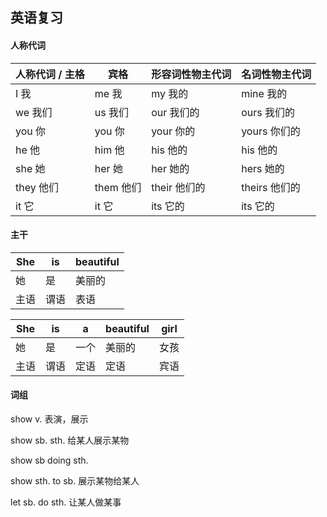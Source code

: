 ## 英语复习

#### 人称代词

| 人称代词 / 主格 | 宾格      | 形容词性物主代词 | 名词性物主代词 |
| --------------- | --------- | ---------------- | -------------- |
| I 我            | me 我     | my 我的          | mine 我的      |
| we 我们         | us 我们   | our 我们的       | ours 我们的    |
| you 你          | you 你    | your 你的        | yours 你们的   |
| he 他           | him 他    | his 他的         | his 他的       |
| she 她          | her 她    | her 她的         | hers 她的      |
| they 他们       | them 他们 | their 他们的     | theirs 他们的  |
| it 它           | it 它     | its 它的         | its 它的       |



#### 主干

| She  | is   | beautiful |
| ---- | ---- | --------- |
| 她   | 是   | 美丽的    |
| 主语 | 谓语 | 表语      |

| She  | is   | a    | beautiful | girl |
| ---- | ---- | ---- | --------- | ---- |
| 她   | 是   | 一个 | 美丽的    | 女孩 |
| 主语 | 谓语 | 定语 | 定语      | 宾语 |



#### 词组

show v. 表演，展示

show sb. sth. 给某人展示某物

show sb doing sth.

show sth. to sb. 展示某物给某人



let sb. do sth. 让某人做某事



